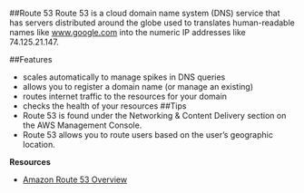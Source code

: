 ##Route 53
Route 53 is a cloud domain name system (DNS) service that has servers distributed around the globe used to translates human-readable names like www.google.com into the numeric IP addresses like 74.125.21.147.

##Features
* scales automatically to manage spikes in DNS queries
* allows you to register a domain name (or manage an existing)
* routes internet traffic to the resources for your domain
* checks the health of your resources
##Tips
* Route 53 is found under the Networking & Content Delivery section on the AWS Management Console.
* Route 53 allows you to route users based on the user’s geographic location.

**Resources**
* [Amazon Route 53 Overview](https://aws.amazon.com/route53/)